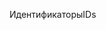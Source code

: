 <span data-ttu-id="ecd05-101">Идентификаторы</span><span class="sxs-lookup"><span data-stu-id="ecd05-101">IDs</span></span>